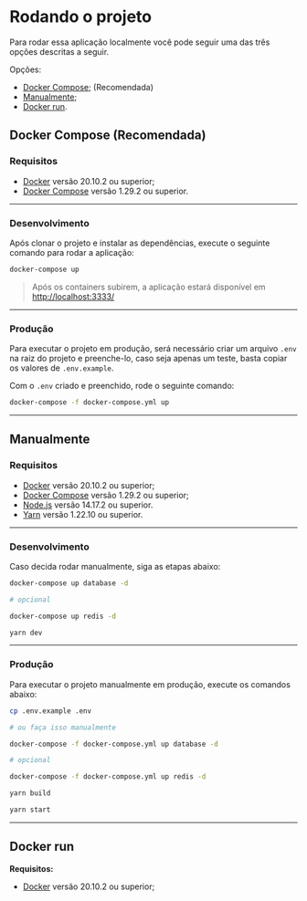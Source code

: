 # Rodando o projeto

Para rodar essa aplicação localmente você pode seguir uma das três opções descritas a seguir.

Opções:

- [Docker Compose](#docker-compose-recomendada); (Recomendada)
- [Manualmente](#manualmente);
- [Docker run](#docker-run).

## **Docker Compose (Recomendada)**

### **Requisitos**

- [Docker](https://docs.docker.com/engine/install/) versão 20.10.2 ou superior;
- [Docker Compose](https://docs.docker.com/compose/install/) versão 1.29.2 ou superior.

---

### **Desenvolvimento**

Após clonar o projeto e instalar as dependências, execute o seguinte comando para rodar a aplicação:

```sh
docker-compose up
```

> Após os containers subirem, a aplicação estará disponível em [http://localhost:3333/](http://localhost:3333/)

---

### **Produção**

Para executar o projeto em produção, será necessário criar um arquivo ``.env`` na raiz do projeto e preenche-lo, caso seja apenas um teste, basta copiar os valores de ``.env.example``.

Com o ``.env`` criado e preenchido, rode o seguinte comando:

```sh
docker-compose -f docker-compose.yml up
```

---

## Manualmente

### **Requisitos**

- [Docker](https://docs.docker.com/engine/install/) versão 20.10.2 ou superior;
- [Docker Compose](https://docs.docker.com/compose/install/) versão 1.29.2 ou superior;
- [Node.js](https://nodejs.org/) versão 14.17.2 ou superior.
- [Yarn](https://yarnpkg.com/) versão 1.22.10 ou superior.

---

### **Desenvolvimento**

Caso decida rodar manualmente, siga as etapas abaixo:

```sh
docker-compose up database -d
```

```sh
# opcional

docker-compose up redis -d
```

```sh
yarn dev
```

---

### **Produção**

Para executar o projeto manualmente em produção, execute os comandos abaixo:

```sh
cp .env.example .env

# ou faça isso manualmente
```

```sh
docker-compose -f docker-compose.yml up database -d
```

```sh
# opcional

docker-compose -f docker-compose.yml up redis -d
```

```sh
yarn build
```

```sh
yarn start
```

---

## Docker run

**Requisitos:**

- [Docker](https://docs.docker.com/engine/install/) versão 20.10.2 ou superior;
